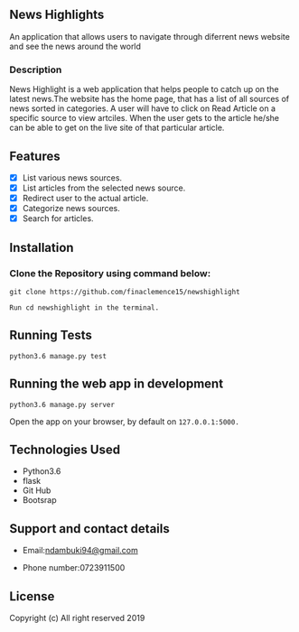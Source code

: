 ## News Highlights

An application that allows users to navigate through diferrent news website and see the news around the world 

### Description

News Highlight is a web application that helps  people to catch up on the latest news.The website has the home page, that has a list of all sources of news sorted in categories. A user will have to click on Read Article on a specific source to view artciles. When the user gets to the article he/she can be able to get on the live site of that particular article.



## Features

 - [x]  List various news sources. 
 - [x] List articles from the selected news source.
 - [x] Redirect user to the actual article.
 - [x] Categorize news sources.
 - [x] Search for articles.
 
## Installation

 ### Clone  the Repository using  command below:

```
git clone https://github.com/finaclemence15/newshighlight

Run cd newshighlight in the terminal.

```
## Running Tests

``` python3.6 manage.py test ```

## Running the web app in development

``` python3.6 manage.py server ```

Open the app on your browser, by default on ``` 127.0.0.1:5000. ```

## Technologies Used

* Python3.6
* flask
* Git Hub
* Bootsrap

## Support and contact details

+ Email:ndambuki94@gmail.com
- Phone number:0723911500

## License

Copyright (c) All right reserved 2019


